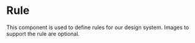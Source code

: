 # Rule

This component is used to define rules for our design system. Images to support the rule are optional.
